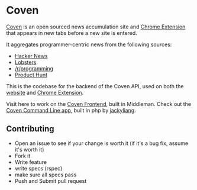 # Coven
[Coven](http://www.coven.link) is an open sourced news accumulation site and [Chrome Extension](https://chrome.google.com/webstore/detail/ifmjfbcenpbeenngpjhmkflkbaeacdjo) that appears in new tabs before a new site is entered.

It aggregates programmer-centric news from the following sources:

- [Hacker News](http://news.ycombinator.com)
- [Lobsters](https://lobste.rs/)
- [/r/programming](http://www.reddit.com/r/programming)
- [Product Hunt](http://www.producthunt.com/)

This is the codebase for the backend of the Coven API, used on both the [website](http://www.coven.link) and [Chrome Extension](https://chrome.google.com/webstore/detail/ifmjfbcenpbeenngpjhmkflkbaeacdjo).

Visit here to work on the [Coven Frontend](https://www.github.com/goddamnyouryan/coven), built in Middleman.
Check out the [Coven Command Line app](https://www.github.com/goddamnyouryan/coven-api), built in php by [jackyliang](https://github.com/jackyliang).

## Contributing
- Open an issue to see if your change is worth it (if it's a bug fix, assume it's worth it)
- Fork it
- Write feature
- write specs (rspec)
- make sure all specs pass
- Push and Submit pull request
